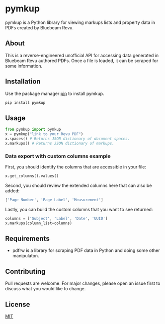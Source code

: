 # pymkup

pymkup is a Python library for viewing markups lists and property data in PDFs created by Bluebeam Revu.

## About

This is a reverse-engineered unofficial API for accessing data generated in Bluebeam Revu authored PDFs. Once a file is loaded, it can be scraped for some information.

## Installation

Use the package manager [pip](https://pip.pypa.io/en/stable/) to install pymkup.

```bash
pip install pymkup
```

## Usage

```python
from pymkup import pymkup
x = pymkup("link to your Revu PDF")
x.spaces() # Returns JSON dictionary of document spaces.
x.markups() # Returns JSON dictionary of markups.
```

### Data export with custom columns example

First, you should identify the columns that are accessible in your file:
```python
x.get_columns().values()
```

Second, you should review the extended columns here that can also be added:
```python
['Page Number', 'Page Label', 'Measurement']
```

Lastly, you can build the custom columns that you want to see returned:
```python
columns = ['Subject', 'Label', 'Date', 'UUID']
x.markups(column_list=columns)
```

## Requirements
- pdfrw is a library for scraping PDF data in Python and doing some other manipulaton.

## Contributing
Pull requests are welcome. For major changes, please open an issue first to discuss what you would like to change.

## License
[MIT](https://choosealicense.com/licenses/mit/)
